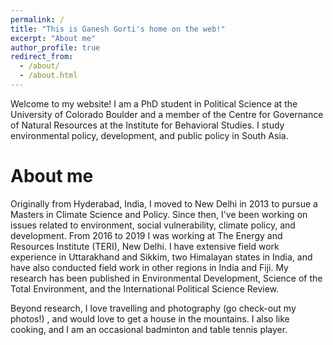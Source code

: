 ```yaml
---
permalink: /
title: "This is Ganesh Gorti's home on the web!"
excerpt: "About me"
author_profile: true
redirect_from: 
  - /about/
  - /about.html
---
```


Welcome to my website! I am a PhD student in Political Science at the University of Colorado Boulder and a member of the Centre for Governance of Natural Resources at the Institute for Behavioral Studies. I study environmental policy, development, and public policy in South Asia.


About me
======
Originally from Hyderabad, India, I moved to New Delhi in 2013 to pursue a Masters in Climate Science and Policy. Since then, I've been working on issues related to environment, social vulnerability, climate policy, and development. From 2016 to 2019 I was working at The Energy and Resources Institute (TERI), New Delhi. I have extensive field work experience in Uttarakhand and Sikkim, two Himalayan states in India, and have also conducted field work in other regions in India and Fiji. My research has been published in Environmental Development, Science of the Total Environment, and the International Political Science Review.

Beyond research, I love travelling and photography (go check-out my photos!) , and would love to get a house in the mountains. I also like cooking, and I am an occasional badminton and table tennis player.

